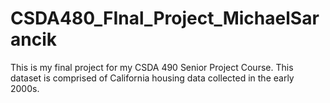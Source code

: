 # CSDA480_FInal_Project_MichaelSarancik
This is my final project for my CSDA 490 Senior Project Course. This dataset is comprised of California housing data collected in the early 2000s.
